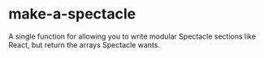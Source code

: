 # make-a-spectacle
A single function for allowing you to write modular Spectacle sections like React, but return the arrays Spectacle wants.
